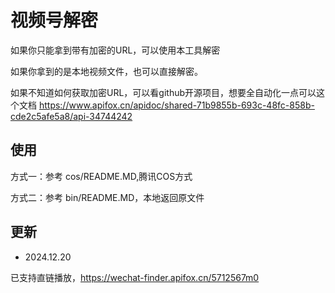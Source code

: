 # 视频号解密

如果你只能拿到带有加密的URL，可以使用本工具解密

如果你拿到的是本地视频文件，也可以直接解密。

如果不知道如何获取加密URL，可以看github开源项目，想要全自动化一点可以这个文档 https://www.apifox.cn/apidoc/shared-71b9855b-693c-48fc-858b-cde2c5afe5a8/api-34744242

## 使用

方式一：参考 cos/README.MD,腾讯COS方式

方式二：参考 bin/README.MD，本地返回原文件

## 更新

* 2024.12.20

已支持直链播放，https://wechat-finder.apifox.cn/5712567m0
